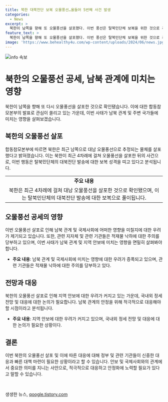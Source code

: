 ```yaml
---
title: 북한 대북전단 보복 오물풍선…올들어 5번째 사건 발생
categories:
  - News
excerpt: >
  북한이 남쪽을 향해 또 오물풍선을 살포했다. 이번 풍선은 탈북민단체 보복을 위한 것으로 추정된다. 지난달 28일부터 10일까지 4차례에 걸쳐 날린 오물풍선은 경찰에 따르면 전국 778 곳에서 발견됐다. 북한이 보복으로 날린 5번째 풍선은 탈북민단체가 보낸 대북전단에 보복 성격을 띠고 있다. 김여정 북한 노동당 부부장은 분명 하지 말라고 한 일을 또 벌렸으니 하지 않아도 될 일거리가 생기는 것은 당연하다며 오물풍선 살포를 시사한 바 있다.
feature_text: >
  북한이 남쪽을 향해 또 오물풍선을 살포했다. 이번 풍선은 탈북민단체 보복을 위한 것으로 추정된다. 지난달 28일부터 10일까지 4차례에 걸쳐 날린 오물풍선은 경찰에 따르면 전국 778 곳에서 발견됐다. 북한이 보복으로 날린 5번째 풍선은 탈북민단체가 보낸 대북전단에 보복 성격을 띠고 있다. 김여정 북한 노동당 부부장은 분명 하지 말라고 한 일을 또 벌렸으니 하지 않아도 될 일거리가 생기는 것은 당연하다며 오물풍선 살포를 시사한 바 있다.
image: 'https://www.behealthy4u.com/wp-content/uploads/2024/06/news.jpg'
---
```


<p><img src="https://www.behealthy4u.com/wp-content/uploads/2024/06/news.jpg" alt="info 속보" /></p>

<h1 data-ke-size="size26">북한의 오물풍선 공세, 남북 관계에 미치는 영향</h1>

<p data-ke-size="size16">북한이 남쪽을 향해 또 다시 오물풍선을 살포한 것으로 확인됐습니다. 이에 대한 합동참모본부의 발표로 관심이 쏠리고 있는 가운데, 이번 사태가 남북 관계 및 주변 국가들에 미치는 영향을 살펴보겠습니다.</p>

<h2 data-ke-size="size24">북한의 오물풍선 살포</h2>

<p data-ke-size="size16">합동참모본부에 따르면 북한은 최근 남쪽으로 대남 오물풍선으로 추정되는 물체를 살포했다고 밝혀졌습니다. 이는 북한이 최근 4차례에 걸쳐 오물풍선을 살포한 뒤의 사건으로, 이번 행동은 탈북민단체의 대북전단 발송에 대한 보복 성격을 띠고 있다고 분석됩니다.</p>

<table>
  <tr>
    <td style="text-align: center; height: 17px;"><b>주요 내용</b></td>
  </tr>
  <tr>
    <td style="text-align: center; height: 17px;">북한은 최근 4차례에 걸쳐 대남 오물풍선을 살포한 것으로 확인됐으며, 이는 탈북민단체의 대북전단 발송에 대한 보복으로 풀이됩니다.</td>
  </tr>
</table>

<h2 data-ke-size="size24">오물풍선 공세의 영향</h2>

<p data-ke-size="size16">이번 오물풍선 살포로 인해 남북 관계 및 국제사회에 어떠한 영향을 미칠지에 대한 우려가 제기되고 있습니다. 또한, 관련 지자체 및 관련 기관들은 적재물 낙하에 대한 주의를 당부하고 있으며, 이번 사태가 남북 관계 및 지역 안보에 미치는 영향을 면밀히 살펴봐야 합니다.</p>

<ul>
  <li><b>주요 내용</b>: 남북 관계 및 국제사회에 미치는 영향에 대한 우려가 증폭되고 있으며, 관련 기관들은 적재물 낙하에 대한 주의를 당부하고 있다.</li>
</ul>

<h2 data-ke-size="size24">전망과 대응</h2>

<p data-ke-size="size16">북한의 오물풍선 살포로 인해 지역 안보에 대한 우려가 커지고 있는 가운데, 국내외 정세 전망 및 대응에 대한 논의가 필요합니다. 남북 관계의 안정을 위해 적극적으로 대응해야 할 시점이라고 분석됩니다.</p>

<ul>
  <li><b>주요 내용</b>: 지역 안보에 대한 우려가 커지고 있으며, 국내외 정세 전망 및 대응에 대한 논의가 필요한 상황이다.</li>
</ul>

<h2 data-ke-size="size24">결론</h2>

<p data-ke-size="size16">이번 북한의 오물풍선 살포 및 이에 따른 대응에 대해 정부 및 관련 기관들이 신중한 대응과 빠른 대책 마련이 필요한 상황이라고 할 수 있습니다. 안보 및 국제사회와의 관계에서 중요한 의미를 지니는 사안으로, 적극적으로 대응하고 안정화에 노력할 필요가 있다고 말할 수 있습니다.</p>

<p data-ke-size="size16">&nbsp;</p>
생생한 뉴스, <a href="https://qoogle.tistory.com" rel="dofollow">qoogle.tistory.com</a>


